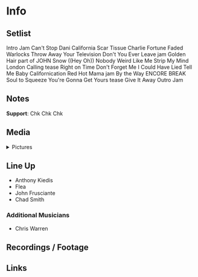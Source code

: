 # Info

## Setlist

Intro Jam
Can't Stop
Dani California
Scar Tissue
Charlie
Fortune Faded
Warlocks
Throw Away Your Television
Don't You Ever Leave jam
Golden Hair part of JOHN
Snow ((Hey Oh))
Nobody Weird Like Me
Strip My Mind
London Calling tease
Right on Time
Don't Forget Me
I Could Have Lied
Tell Me Baby
Californication
Red Hot Mama jam
By the Way
ENCORE BREAK
Soul to Squeeze
You're Gonna Get Yours tease
Give It Away
Outro Jam

## Notes

**Support**: Chk Chk Chk

## Media 

<details>
  <summary>Pictures</summary>
  <!--<img alt="Setlist" title="Setlist" src="_.jpg" height="200" />
  <img alt="Flyer" title="Flyer" src="_.jpg" height="200" />
  <img alt="Clipper" title="Clipper" src="_.jpg" height="200" />
  <img alt="Ticket" title="Ticket" src="_.jpg" height="200" />
  -->
</details>

## Line Up

* Anthony Kiedis
* Flea
* John Frusciante
* Chad Smith

### Additional Musicians

* Chris Warren

## Recordings / Footage

## Links